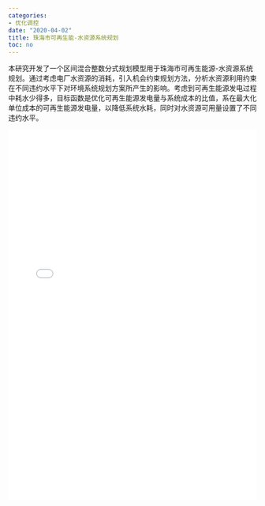 ```yaml
---
categories:
- 优化调控
date: "2020-04-02"
title: 珠海市可再生能-水资源系统规划
toc: no
---
```


本研究开发了一个区间混合整数分式规划模型用于珠海市可再生能源-水资源系统规划。通过考虑电厂水资源的消耗，引入机会约束规划方法，分析水资源利用约束在不同违约水平下对环境系统规划方案所产生的影响。考虑到可再生能源发电过程中耗水少得多，目标函数是优化可再生能源发电量与系统成本的比值，系在最大化单位成本的可再生能源发电量，以降低系统水耗，同时对水资源可用量设置了不同违约水平。

<embed src="/post/optimize/2.3.4珠海市可再生能-水资源系统规划.pdf#toolbar=0" type="application/pdf" width="100%" height=750>

